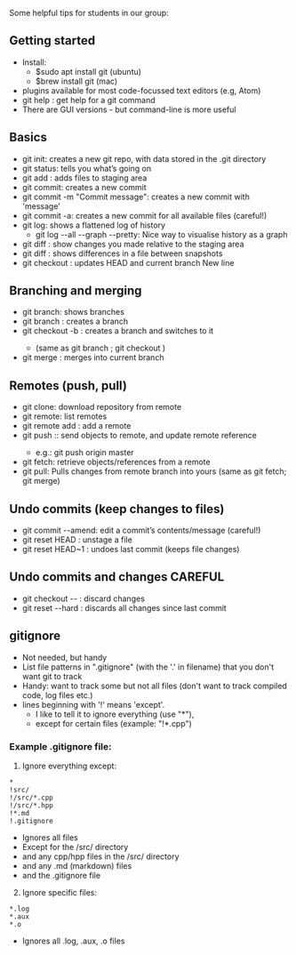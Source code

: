 Some helpful tips for students in our group:

## Getting started
  * Install:
     * $sudo apt install git    (ubuntu)
     * $brew install git        (mac)
  * plugins available for most code-focussed text editors (e.g, Atom)
  * git help <command>: get help for a git command
  * There are GUI versions - but command-line is more useful

## Basics
  * git init: creates a new git repo, with data stored in the .git directory
  * git status: tells you what’s going on
  * git add <filename>: adds files to staging area
  * git commit: creates a new commit
  * git commit -m "Commit message": creates a new commit with 'message'
  * git commit -a: creates a new commit for all available files (careful!)
  * git log: shows a flattened log of history
     * git log --all --graph --pretty: Nice way to visualise history as a graph
  * git diff <filename>: show changes you made relative to the staging area
  * git diff <revision> <filename>: shows differences in a file between snapshots
  * git checkout <revision>: updates HEAD and current branch
  New line

## Branching and merging
  * git branch: shows branches
  * git branch <name>: creates a branch
  * git checkout -b <name>: creates a branch and switches to it
     * (same as git branch <name>; git checkout <name>)
  * git merge <revision>: merges into current branch

## Remotes (push, pull)
  * git clone: download repository from remote
  * git remote: list remotes
  * git remote add <name> <url>: add a remote
  * git push <remote> <local branch>:<remote branch>: send objects to remote, and update remote reference
    * e.g.: git push origin master
  * git fetch: retrieve objects/references from a remote
  * git pull: Pulls changes from remote branch into yours (same as git fetch; git merge)

## Undo commits (keep changes to files)
  * git commit --amend: edit a commit’s contents/message (careful!)
  * git reset HEAD <file>: unstage a file
  * git reset HEAD~1 : undoes last commit (keeps file changes)

## Undo commits and changes **CAREFUL**
  * git checkout -- <file>: discard changes
  * git reset --hard : discards all changes since last commit


## gitignore
  * Not needed, but handy
  * List file patterns in ".gitignore" (with the '.' in filename) that you don't want git to track
  * Handy: want to track some but not all files (don't want to track compiled code, log files etc.)
  * lines beginning with '!' means 'except'.
    * I like to tell it to ignore everything (use "*"),
    * except for certain files (example: "!*.cpp")


### Example .gitignore file:

 1) Ignore everything except:

```
*
!src/
!/src/*.cpp
!/src/*.hpp
!*.md
!.gitignore
```

 * Ignores all files
 * Except for the /src/ directory
 * and any cpp/hpp files in the /src/ directory
 * and any .md (markdown) files
 * and the .gitignore file

 2) Ignore specific files:

```
*.log
*.aux
*.o
```

 * Ignores all .log, .aux, .o files
